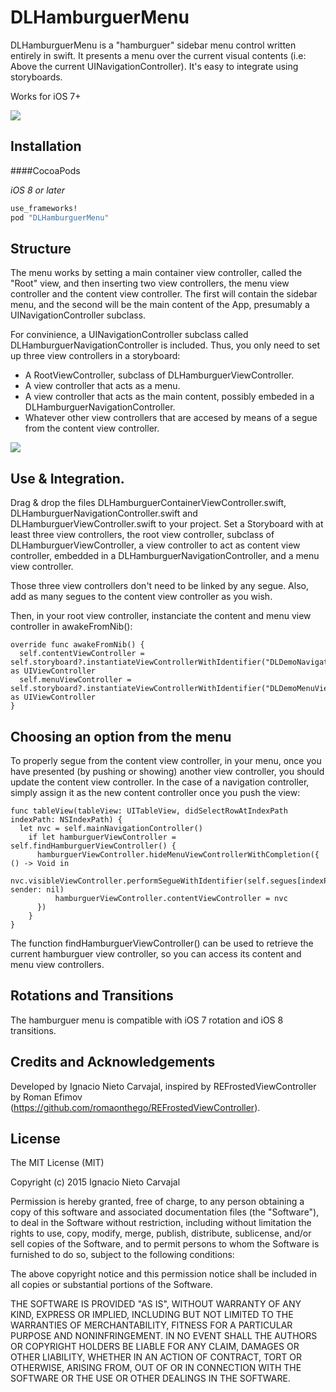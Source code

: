 # DLHamburguerMenu

DLHamburguerMenu is a "hamburguer" sidebar menu control written entirely in swift. It presents a menu over the current visual contents (i.e: Above the current UINavigationController). It's easy to integrate using storyboards.

Works for iOS 7+

![](http://digitalleaves.com/blog/wp-content/uploads/2015/03/hamburguerMenu.gif)

## Installation

####CocoaPods

*iOS 8 or later*

```ruby
use_frameworks!
pod "DLHamburguerMenu"
```


## Structure

The menu works by setting a main container view controller, called the "Root" view, and then inserting two view controllers, the menu view controller and the content view controller. The first will contain the sidebar menu, and the second will be the main content of the App, presumably a UINavigationController subclass.

For convinience, a UINavigationController subclass called DLHamburguerNavigationController is included. Thus, you only need to set up three view controllers in a storyboard:

* A RootViewController, subclass of DLHamburguerViewController.
* A view controller that acts as a menu.
* A view controller that acts as the main content, possibly embeded in a DLHamburguerNavigationController.
* Whatever other view controllers that are accesed by means of a segue from the content view controller.

![](http://digitalleaves.com/blog/wp-content/uploads/2015/03/Captura-de-pantalla-2015-03-09-a-las-10.27.08.png)

## Use & Integration.

Drag & drop the files DLHamburguerContainerViewController.swift, DLHamburguerNavigationController.swift	and DLHamburguerViewController.swift to your project. Set a Storyboard with at least three view controllers, the root view controller, subclass of DLHamburguerViewController, a view controller to act as content view controller, embedded in a DLHamburguerNavigationController, and a menu view controller. 

Those three view controllers don't need to be linked by any segue. Also, add as many segues to the content view controller as you wish.

Then, in your root view controller, instanciate the content and menu view controller in awakeFromNib():

```
override func awakeFromNib() {
  self.contentViewController = self.storyboard?.instantiateViewControllerWithIdentifier("DLDemoNavigationViewController") as UIViewController
  self.menuViewController = self.storyboard?.instantiateViewControllerWithIdentifier("DLDemoMenuViewController") as UIViewController
}
```

## Choosing an option from the menu

To properly segue from the content view controller, in your menu, once you have presented (by pushing or showing) another view controller, you should update the content view controller. In the case of a navigation controller, simply assign it as the new content controller once you push the view:

```
func tableView(tableView: UITableView, didSelectRowAtIndexPath indexPath: NSIndexPath) {
  let nvc = self.mainNavigationController()
    if let hamburguerViewController = self.findHamburguerViewController() {
      hamburguerViewController.hideMenuViewControllerWithCompletion({ () -> Void in
        nvc.visibleViewController.performSegueWithIdentifier(self.segues[indexPath.row], sender: nil)
          hamburguerViewController.contentViewController = nvc
      })
    }
}
```
    
The function findHamburguerViewController() can be used to retrieve the current hamburguer view controller, so you can access its content and menu view controllers.

## Rotations and Transitions

The hamburguer menu is compatible with iOS 7 rotation and iOS 8 transitions.

## Credits and Acknowledgements

Developed by Ignacio Nieto Carvajal, inspired by REFrostedViewController by Roman Efimov (https://github.com/romaonthego/REFrostedViewController).

## License

The MIT License (MIT)

Copyright (c) 2015 Ignacio Nieto Carvajal

Permission is hereby granted, free of charge, to any person obtaining a copy
of this software and associated documentation files (the "Software"), to deal
in the Software without restriction, including without limitation the rights
to use, copy, modify, merge, publish, distribute, sublicense, and/or sell
copies of the Software, and to permit persons to whom the Software is
furnished to do so, subject to the following conditions:

The above copyright notice and this permission notice shall be included in
all copies or substantial portions of the Software.

THE SOFTWARE IS PROVIDED "AS IS", WITHOUT WARRANTY OF ANY KIND, EXPRESS OR
IMPLIED, INCLUDING BUT NOT LIMITED TO THE WARRANTIES OF MERCHANTABILITY,
FITNESS FOR A PARTICULAR PURPOSE AND NONINFRINGEMENT. IN NO EVENT SHALL THE
AUTHORS OR COPYRIGHT HOLDERS BE LIABLE FOR ANY CLAIM, DAMAGES OR OTHER
LIABILITY, WHETHER IN AN ACTION OF CONTRACT, TORT OR OTHERWISE, ARISING FROM,
OUT OF OR IN CONNECTION WITH THE SOFTWARE OR THE USE OR OTHER DEALINGS IN
THE SOFTWARE.
